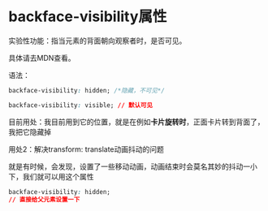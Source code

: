 # backface-visibility属性

实验性功能：指当元素的背面朝向观察者时，是否可见。

具体请去MDN查看。

语法：

```css
backface-visibility: hidden; /*隐藏，不可见*/

backface-visibility: visible; // 默认可见
```



目前用处：我目前用到它的位置，就是在例如**卡片旋转时**，正面卡片转到背面了，我把它隐藏掉



用处2：解决transform: translate动画抖动的问题

就是有时候，会发现，设置了一些移动动画，动画结束时会莫名其妙的抖动一小下，我们就可以用这个属性

```css
backface-visibility: hidden;
// 直接给父元素设置一下
```

